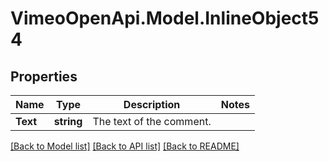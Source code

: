# VimeoOpenApi.Model.InlineObject54
## Properties

Name | Type | Description | Notes
------------ | ------------- | ------------- | -------------
**Text** | **string** | The text of the comment. | 

[[Back to Model list]](../README.md#documentation-for-models) [[Back to API list]](../README.md#documentation-for-api-endpoints) [[Back to README]](../README.md)

